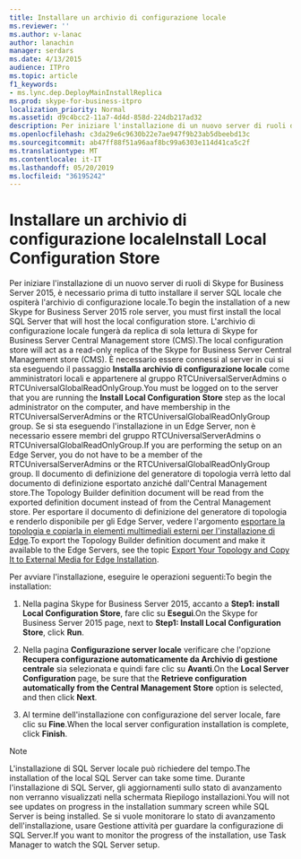 ```yaml
---
title: Installare un archivio di configurazione locale
ms.reviewer: ''
ms.author: v-lanac
author: lanachin
manager: serdars
ms.date: 4/13/2015
audience: ITPro
ms.topic: article
f1_keywords:
- ms.lync.dep.DeployMainInstallReplica
ms.prod: skype-for-business-itpro
localization_priority: Normal
ms.assetid: d9c4bcc2-11a7-4d4d-858d-224db217ad32
description: Per iniziare l'installazione di un nuovo server di ruoli di Skype for Business Server 2015, è necessario prima di tutto installare il server SQL locale che ospiterà l'archivio di configurazione locale. L'archivio di configurazione locale fungerà da replica di sola lettura di Skype for Business Server Central Management store (CMS). È necessario essere connessi al server in cui si sta eseguendo il passaggio Installa archivio di configurazione locale come amministratori locali e appartenere al gruppo RTCUniversalServerAdmins o RTCUniversalGlobalReadOnlyGroup. Se si sta eseguendo l'installazione in un Edge Server, non è necessario essere membri del gruppo RTCUniversalServerAdmins o RTCUniversalGlobalReadOnlyGroup. Il documento di definizione del generatore di topologia verrà letto dal documento di definizione esportato anziché dall'Central Management store. Per esportare il documento di definizione del generatore di topologia e renderlo disponibile per gli Edge Server, vedere l'argomento esportare la topologia e copiarla in elementi multimediali esterni per l'installazione di Edge.
ms.openlocfilehash: c3da29e6c9630b22e7ae947f9b23ab5dbeebd13c
ms.sourcegitcommit: ab47ff88f51a96aaf8bc99a6303e114d41ca5c2f
ms.translationtype: MT
ms.contentlocale: it-IT
ms.lasthandoff: 05/20/2019
ms.locfileid: "36195242"
---
```

# <a name="install-local-configuration-store"></a><span data-ttu-id="e5f0a-108">Installare un archivio di configurazione locale</span><span class="sxs-lookup"><span data-stu-id="e5f0a-108">Install Local Configuration Store</span></span>

<span data-ttu-id="e5f0a-109">Per iniziare l'installazione di un nuovo server di ruoli di Skype for Business Server 2015, è necessario prima di tutto installare il server SQL locale che ospiterà l'archivio di configurazione locale.</span><span class="sxs-lookup"><span data-stu-id="e5f0a-109">To begin the installation of a new Skype for Business Server 2015 role server, you must first install the local SQL Server that will host the local configuration store.</span></span> <span data-ttu-id="e5f0a-110">L'archivio di configurazione locale fungerà da replica di sola lettura di Skype for Business Server Central Management store (CMS).</span><span class="sxs-lookup"><span data-stu-id="e5f0a-110">The local configuration store will act as a read-only replica of the Skype for Business Server Central Management store (CMS).</span></span> <span data-ttu-id="e5f0a-111">È necessario essere connessi al server in cui si sta eseguendo il passaggio **Installa archivio di configurazione locale** come amministratori locali e appartenere al gruppo RTCUniversalServerAdmins o RTCUniversalGlobalReadOnlyGroup.</span><span class="sxs-lookup"><span data-stu-id="e5f0a-111">You must be logged on to the server that you are running the **Install Local Configuration Store** step as the local administrator on the computer, and have membership in the RTCUniversalServerAdmins or the RTCUniversalGlobalReadOnlyGroup group.</span></span> <span data-ttu-id="e5f0a-112">Se si sta eseguendo l'installazione in un Edge Server, non è necessario essere membri del gruppo RTCUniversalServerAdmins o RTCUniversalGlobalReadOnlyGroup.</span><span class="sxs-lookup"><span data-stu-id="e5f0a-112">If you are performing the setup on an Edge Server, you do not have to be a member of the RTCUniversalServerAdmins or the RTCUniversalGlobalReadOnlyGroup group.</span></span> <span data-ttu-id="e5f0a-113">Il documento di definizione del generatore di topologia verrà letto dal documento di definizione esportato anziché dall'Central Management store.</span><span class="sxs-lookup"><span data-stu-id="e5f0a-113">The Topology Builder definition document will be read from the exported definition document instead of from the Central Management store.</span></span> <span data-ttu-id="e5f0a-114">Per esportare il documento di definizione del generatore di topologia e renderlo disponibile per gli Edge Server, vedere l'argomento [esportare la topologia e copiarla in elementi multimediali esterni per l'installazione di Edge](https://technet.microsoft.com/library/def9f416-c519-4a72-b242-7d3057d9c1fd.aspx).</span><span class="sxs-lookup"><span data-stu-id="e5f0a-114">To export the Topology Builder definition document and make it available to the Edge Servers, see the topic [Export Your Topology and Copy It to External Media for Edge Installation](https://technet.microsoft.com/library/def9f416-c519-4a72-b242-7d3057d9c1fd.aspx).</span></span>

<span data-ttu-id="e5f0a-115">Per avviare l'installazione, eseguire le operazioni seguenti:</span><span class="sxs-lookup"><span data-stu-id="e5f0a-115">To begin the installation:</span></span>

1. <span data-ttu-id="e5f0a-116">Nella pagina Skype for Business Server 2015, accanto a **Step1: install Local Configuration Store**, fare clic su **Esegui**.</span><span class="sxs-lookup"><span data-stu-id="e5f0a-116">On the Skype for Business Server 2015 page, next to **Step1: Install Local Configuration Store**, click **Run**.</span></span>

2. <span data-ttu-id="e5f0a-117">Nella pagina **Configurazione server locale** verificare che l'opzione **Recupera configurazione automaticamente da Archivio di gestione centrale** sia selezionata e quindi fare clic su **Avanti**.</span><span class="sxs-lookup"><span data-stu-id="e5f0a-117">On the **Local Server Configuration** page, be sure that the **Retrieve configuration automatically from the Central Management Store** option is selected, and then click **Next**.</span></span>

3. <span data-ttu-id="e5f0a-118">Al termine dell'installazione con configurazione del server locale, fare clic su **Fine**.</span><span class="sxs-lookup"><span data-stu-id="e5f0a-118">When the local server configuration installation is complete, click **Finish**.</span></span>

> [!NOTE]
> <span data-ttu-id="e5f0a-119">L'installazione di SQL Server locale può richiedere del tempo.</span><span class="sxs-lookup"><span data-stu-id="e5f0a-119">The installation of the local SQL Server can take some time.</span></span> <span data-ttu-id="e5f0a-120">Durante l'installazione di SQL Server, gli aggiornamenti sullo stato di avanzamento non verranno visualizzati nella schermata Riepilogo installazioni.</span><span class="sxs-lookup"><span data-stu-id="e5f0a-120">You will not see updates on progress in the installation summary screen while SQL Server is being installed.</span></span> <span data-ttu-id="e5f0a-121">Se si vuole monitorare lo stato di avanzamento dell'installazione, usare Gestione attività per guardare la configurazione di SQL Server.</span><span class="sxs-lookup"><span data-stu-id="e5f0a-121">If you want to monitor the progress of the installation, use Task Manager to watch the SQL Server setup.</span></span>



